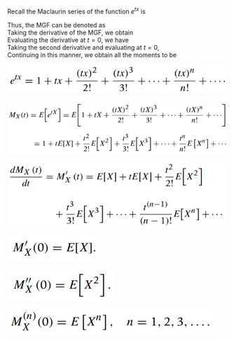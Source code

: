 
Recall the Maclaurin series of the function $e^{tx}$ is   

Thus, the MGF can be denoted as   
Taking the derivative of the MGF, we obtain   
Evaluating the derivative at $t=0$, we have   
Taking the second derivative and evaluating at $t=0$,   
Continuing in this manner, we obtain all the moments to be   




![](./images/004.png)   

![](./images/005.png)   

![](./images/006.png)   

![](./images/007.png)   

![](./images/008.png)   

![](./images/009.png)   